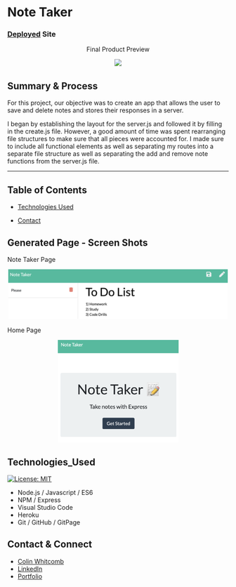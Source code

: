 #  Note Taker

### [Deployed](https://boiling-eyrie-32722.herokuapp.com/) Site

 <p align="center">
 Final Product Preview
 </p>
<p align="center">
    <img src="https://media.giphy.com/media/UqSKAHTqSRMlx8ywwW/giphy.gif" width="500" />
</p>
    
## Summary & Process
For this project, our objective was to create an app that allows the user to save and delete notes and stores their responses in a server.

I began by establishing the layout for the server.js and followed it by filling in the create.js file. However, a good amount of time was spent rearranging file structures to make sure that all pieces were accounted for. I made sure to include all functional elements as well as separating my routes into a separate file structure as well as separating the add and remove note functions from the server.js file. 
_______
## Table of Contents

* [Technologies Used](#technologies_used)

* [Contact](#contact)

## Generated Page - Screen Shots 
Note Taker Page 
<p align="center">
    <img src="images/ss3.png" width="500" />
</p>

Home Page
<p align="center">
    <img src="images/ss4.png" width="275" />
</p>
 



## Technologies_Used
[![License: MIT](https://img.shields.io/badge/License-MIT-yellow.svg)](https://opensource.org/licenses/MIT)

- Node.js /  Javascript / ES6 
- NPM / Express
- Visual Studio Code
- Heroku
- Git / GitHub / GitPage

## Contact & Connect

* [Colin Whitcomb](https://github.com/Colin-Whitcomb)
* [LinkedIn](https://www.linkedin.com/in/colin-whitcomb-b808301a6/)
* [Portfolio](https://colin-whitcomb.github.io/Portfolio/)
